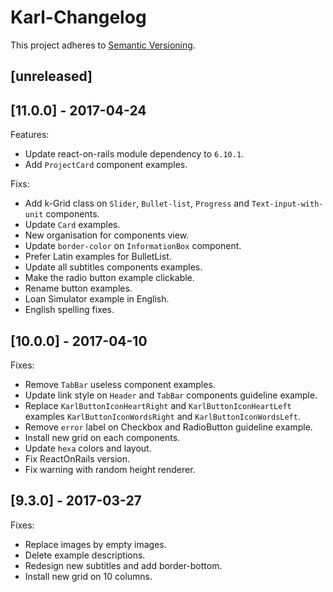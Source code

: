 # Karl-Changelog

This project adheres to [Semantic Versioning](http://semver.org/).

## [unreleased]

## [11.0.0] - 2017-04-24

Features:
- Update react-on-rails module dependency to `6.10.1`.
- Add `ProjectCard` component examples.

Fixs:
- Add k-Grid class on `Slider`, `Bullet-list`, `Progress` and
  `Text-input-with-unit` components.
- Update `Card` examples.
- New organisation for components view.
- Update `border-color` on `InformationBox` component.
- Prefer Latin examples for BulletList.
- Update all subtitles components examples.
- Make the radio button example clickable.
- Rename button examples.
- Loan Simulator example in English.
- English spelling fixes.

## [10.0.0] - 2017-04-10

Fixes:
- Remove `TabBar` useless component examples.
- Update link style on `Header` and `TabBar` components guideline example.
- Replace `KarlButtonIconHeartRight` and `KarlButtonIconHeartLeft` examples
  `KarlButtonIconWordsRight` and `KarlButtonIconWordsLeft`.
- Remove `error` label on Checkbox and RadioButton guideline example.
- Install new grid on each components.
- Update `hexa` colors and layout.
- Fix ReactOnRails version.
- Fix warning with random height renderer.

## [9.3.0] - 2017-03-27

Fixes:
- Replace images by empty images.
- Delete example descriptions.
- Redesign new subtitles and add border-bottom.
- Install new grid on 10 columns.
